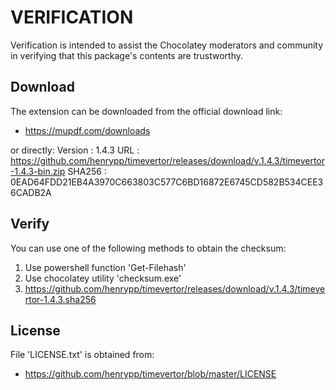 # VERIFICATION
Verification is intended to assist the Chocolatey moderators and community in verifying that this package's contents are trustworthy.

## Download
The extension can be downloaded from the official download link:
- https://mupdf.com/downloads

or directly:
Version : 1.4.3
URL     : https://github.com/henrypp/timevertor/releases/download/v.1.4.3/timevertor-1.4.3-bin.zip
SHA256  : 0EAD64FDD21EB4A3970C663803C577C6BD16872E6745CD582B534CEE36CADB2A

## Verify
You can use one of the following methods to obtain the checksum:
1. Use powershell function 'Get-Filehash'
2. Use chocolatey utility 'checksum.exe'
3. https://github.com/henrypp/timevertor/releases/download/v.1.4.3/timevertor-1.4.3.sha256


## License
File 'LICENSE.txt' is obtained from:
- https://github.com/henrypp/timevertor/blob/master/LICENSE
